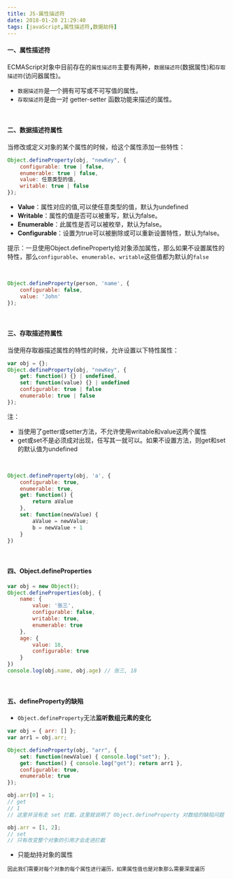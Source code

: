 ```yaml
---
title: JS-属性描述符
date: 2018-01-20 21:29:40
tags: [javaScript,属性描述符,数据劫持]
---
```


#### 一、属性描述符

ECMAScript对象中目前存在的`属性描述符`主要有两种，`数据描述符`(数据属性)和`存取描述符`(访问器属性)。

- `数据描述符`是一个拥有可写或不可写值的属性。
- `存取描述符`是由一对 getter-setter 函数功能来描述的属性。 

<br/>

#### 二、数据描述符属性

当修改或定义对象的某个属性的时候，给这个属性添加一些特性： 

```javascript
Object.defineProperty(obj, "newKey", {
    configurable: true | false,
    enumerable: true | false,
    value: 任意类型的值,
    writable: true | false
});
```

- **Value**：属性对应的值,可以使任意类型的值，默认为undefined
- **Writable**：属性的值是否可以被重写，默认为false。
- **Enumerable**：此属性是否可以被枚举，默认为false。
- **Configurable**：设置为true可以被删除或可以重新设置特性，默认为false。

提示：一旦使用Object.defineProperty给对象添加属性，那么如果不设置属性的特性，那么`configurable`、`enumerable`、`writable`这些值都为默认的`false `

<br/>

```javascript
Object.defineProperty(person, 'name', {
    configurable: false,
    value: 'John'
});
```

<br/>

<!--more--> 

#### 三、存取描述符属性

当使用存取器描述属性的特性的时候，允许设置以下特性属性： 

```javascript
var obj = {};
Object.defineProperty(obj, "newKey", {
    get: function() {} | undefined,
    set: function(value) {} | undefined
    configurable: true | false
    enumerable: true | false
});
```

注：

- 当使用了getter或setter方法，不允许使用writable和value这两个属性 
- get或set不是必须成对出现，任写其一就可以。如果不设置方法，则get和set的默认值为undefined

<br/>

```javascript
Object.defineProperty(obj, 'a', {
    configurable: true,
    enumerable: true,
    get: function() {
        return aValue
    },
    set: function(newValue) {
        aValue = newValue;
        b = newValue + 1
    }
})
```

<br/>

#### 四、Object.defineProperties 

```javascript
var obj = new Object();
Object.defineProperties(obj, {
    name: {
        value: '张三',
        configurable: false,
        writable: true,
        enumerable: true
    },
    age: {
        value: 18,
        configurable: true
    }
})
console.log(obj.name, obj.age) // 张三, 18
```

<br/>

#### 五、defineProperty的缺陷

- `Object.defineProperty`无法**监听数组元素的变化**  

```javascript
var obj = { arr: [] };
var arr1 = obj.arr;

Object.defineProperty(obj, "arr", {
    set: function(newValue) { console.log("set"); },
    get: function() { console.log("get"); return arr1 },
    configurable: true,
    enumerable: true
});

obj.arr[0] = 1;
// get 
// 1 
// 这里并没有走 set 拦截，这里就说明了 Object.defineProperty 对数组的缺陷问题

obj.arr = [1, 2];
// set
// 只有改变整个对象的引用才会走进拦截
```

- 只能劫持对象的属性

```
因此我们需要对每个对象的每个属性进行遍历，如果属性值也是对象那么需要深度遍历
```

<br/>

